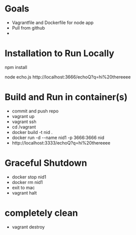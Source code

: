 # Goals
 - Vagrantfile and Dockerfile for node app
 - Pull from github
 - 

# Installation to Run Locally
npm install

node echo.js
http://localhost:3666/echoQ?q=hi%20thereeee

# Build and Run in container(s)
 - commit and push repo
 - vagrant up
 - vagrant ssh
 - cd /vagrant
 - docker build -t nid .
 - docker run -d --name nid1 -p 3666:3666 nid
 - http://localhost:3333/echoQ?q=hi%20thereeee
 
# Graceful Shutdown
 - docker stop nid1
 - docker rm nid1
 - exit to mac
 - vagrant halt
 
# completely clean
 - vagrant destroy
